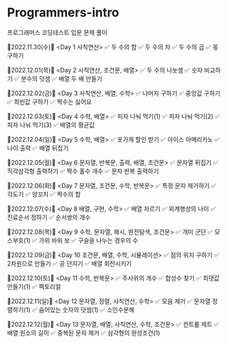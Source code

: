 # Programmers-intro

프로그래머스 코딩테스트 입문 문제 풀이

🎀2022.11.30(수)🎀
<Day 1 사칙연산>
✅ 두 수의 합
✅ 두 수의 차
✅ 두 수의 곱
✅ 몫 구하기

🎀2022.12.01(목)🎀
<Day 2 사칙연산, 조건문, 배열>
✅ 두 수의 나눗셈
✅ 숫자 비교하기
✅ 분수의 덧셈
✅ 배열 두 배 만들기

🎀2022.12.02(금)🎀
<Day 3 사칙연산, 배열, 수학>
✅ 나머지 구하기
✅ 중앙값 구하기
✅ 최빈값 구하기
✅ 짝수는 싫어요

🎀2022.12.03(토)🎀
<Day 4 수학, 배열>
✅ 피자 나눠 먹기(1)
✅ 피자 나눠 먹기(2)
✅ 피자 나눠 먹기(3)
✅ 배열의 평균값

🎀2022.12.04(일)🎀
<Day 5 수학, 배열>
✅ 옷가게 할인 받기
✅ 아이스 아메리카노
✅ 나이 출력
✅ 배열 뒤집기

🎀2022.12.05(월)🎀
<Day 6 문자열, 반복문, 출력, 배열, 조건문>
✅ 문자열 뒤집기
✅ 직각삼각형 출력하기
✅ 짝수 홀수 개수
✅ 문자 반복 출력하기

🎀2022.12.06(화)🎀
<Day 7 문자열, 조건문, 수학, 반복문>
✅ 특정 문자 제거하기
✅ 각도기
✅ 양꼬치
✅ 짝수의 합

🎀2022.12.07(수)🎀
<Day 8 배열, 구현, 수학>
✅ 배열 자르기
✅ 외계행성의 나이
✅ 진료순서 정하기
✅ 순서쌍의 개수

🎀2022.12.08(목)🎀
<Day 9 수학, 문자열, 해시, 완전탐색, 조건문>
✅ 개미 군단
✅ 모스부호(1)
✅ 가위 바위 보
✅ 구슬을 나누는 경우의 수

🎀2022.12.09(금)🎀
<Day 10 조건문, 배열, 수학, 시뮬레이션>
✅ 점의 위치 구하기
✅ 2차원으로 만들기
✅ 공 던지기
✅ 배열 회전시키기

🎀2022.12.10(토)🎀
<Day 11 수학, 반복문>
✅ 주사위의 개수
✅ 합성수 찾기
✅ 최댓값 만들기(1)
✅ 팩토리얼

🎀2022.12.11(일)🎀
<Day 12 문자열, 정렬, 사칙연산, 수학>
✅ 모음 제거
✅ 문자열 정렬하기(1)
✅ 숨어있는 숫자의 덧셈(1)
✅ 소인수분해

🎀2022.12.12(월)🎀
<Day 13 문자열, 배열, 사칙연산, 수학, 조건문>
✅ 컨트롤 제트
✅ 배열 원소의 길이
✅ 중복된 문자 제거
✅ 삼각형의 완성조건(1)